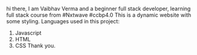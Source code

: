 hi there, I am Vaibhav Verma and a beginner full stack developer, learning full stack course from #Nxtwave #ccbp4.0
This is a dynamic website with some styling.
Languages used in this project:
1) Javascript
2) HTML
3) CSS
        Thank you.
